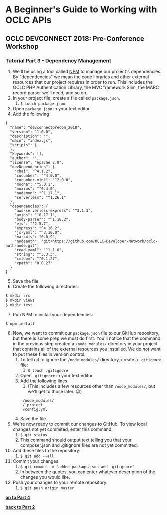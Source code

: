 # A Beginner's Guide to Working with OCLC APIs
## OCLC DEVCONNECT 2018: Pre-Conference Workshop
### Tutorial Part 3 - Dependency Management

1. We'll be using a tool called [NPM](https://www.npmjs.com) to manage our project's dependencies. By "dependencies" we mean the code libraries and other external resources that our project requires in order to run. This includes the OCLC PHP Authentication Library, the MVC framework Slim, the MARC record parser we'll need, and so on.
2. In your project file, create a file called `package.json`.
	1. `$ touch package.json`
3. Open `package.json` in your text editor.
4. Add the following
```
{
  "name": "devconnectprecon_2018",
  "version": "1.0.0",
  "description": "",
  "main": "index.js",
  "scripts": {
  },
  "keywords": [],
  "author": "",
  "license": "Apache 2.0",
  "devDependencies": {
    "chai": "^4.1.2",
    "cucumber": "^4.0.0",
    "cucumber-mink": "^2.0.0",    
    "mocha": "^5.0.1",
    "moxios": "^0.4.0",
    "nodemon": "^1.17.1",
    "serverless": "^1.26.1"
  },
  "dependencies": {
    "aws-serverless-express": "^3.1.3",
    "axios": "^0.17.1",
    "body-parser": "^1.18.2",
    "ejs": "^2.5.7",
    "express": "^4.16.2",
    "js-yaml": "^3.10.0",
    "marc4js": "0.0.9",
    "nodeauth": "git+https://github.com/OCLC-Developer-Network/oclc-auth-node.git",    
    "read-yaml": "^1.1.0",
    "string": "^3.3.3",
    "xmldom": "^0.1.27",
    "xpath": "0.0.27"
  }
}
```

5. Save the file.
6. Create the following directories:
```bash
$ mkdir src
$ mkdir views
$ mkdir test
```
7. Run NPM to install your dependencies:
```bash
$ npm install
```
8. Now, we want to commit our `package.json` file to our GitHub repository, but there is some prep we must do first. You'll notice that the command in the previous step created a `/node_modules/` directory in your project that contains all of the external resources you installed. We do *not* want to put these files in version control.
	1. To tell git to ignore the `/node_modules/` directory, create a `.gitignore` file:
		1. `$ touch .gitignore`
	2. Open `.gitignore` in your text editor.
	3. Add the following lines
	   1. (This includes a few resources other than `/node_modules/`, but we'll get to those later. :wink:)
	   ```
        /node_modules/
        /.project
        /config.yml
	   ```
	4. Save the file.
9. We're now ready to commit our changes to GitHub. To view local changes not yet commited, enter this command:
	1. `$ git status`
	2. This command should output text telling you that your composer.json and .gitignore files are not yet committed.
10. Add these files to the repository:
	1. `$ git add --all`
11. Commit your changes:
	1. `$ git commit -m "added package.json and .gitignore"`
	2. In between the quotes, you can enter whatever description of the changes you would like.
12. Push your changes to your remote repository:
	1. `$ git push origin master`

**[on to Part 4](tutorial-04.md)**

**[back to Part 2](tutorial-02.md)**